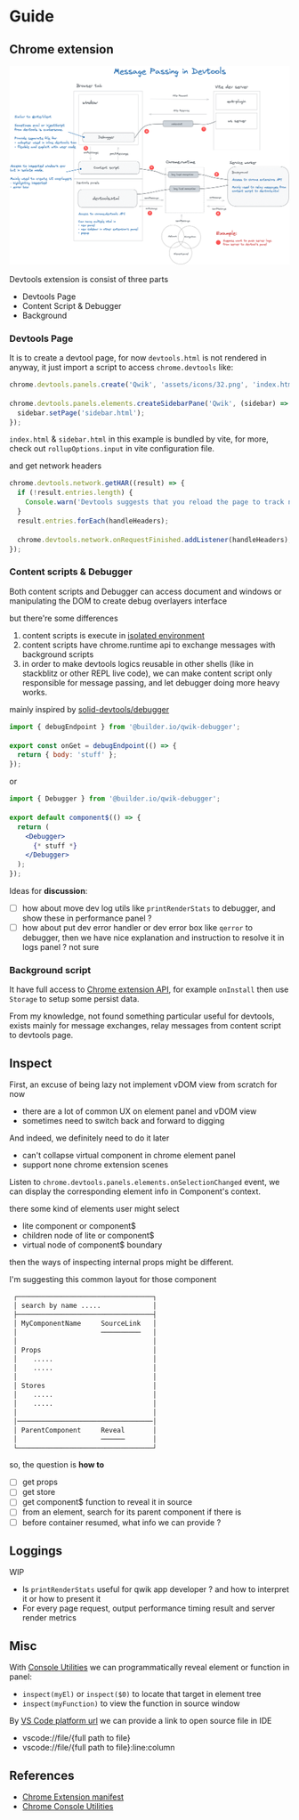 # Guide

## Chrome extension

![messages passing in devtools](./messages.png)

Devtools extension is consist of three parts

- Devtools Page
- Content Script & Debugger
- Background

### Devtools Page

It is to create a devtool page, for now `devtools.html` is not rendered in anyway, it just import a script to access `chrome.devtools` like:

```javascript
chrome.devtools.panels.create('Qwik', 'assets/icons/32.png', 'index.html', (panel) => {});

chrome.devtools.panels.elements.createSidebarPane('Qwik', (sidebar) => {
  sidebar.setPage('sidebar.html');
});
```

`index.html` & `sidebar.html` in this example is bundled by vite, for more, check out `rollupOptions.input` in vite configuration file.

and get network headers

```javascript
chrome.devtools.network.getHAR((result) => {
  if (!result.entries.length) {
    Console.warn('Devtools suggests that you reload the page to track networks');
  }
  result.entries.forEach(handleHeaders);

  chrome.devtools.network.onRequestFinished.addListener(handleHeaders);
});
```

### Content scripts & Debugger

Both content scripts and Debugger can access document and windows or manipulating the DOM to create debug overlayers interface

but there're some differences

1. content scripts is execute in [isolated environment](https://developer.chrome.com/docs/extensions/mv3/content_scripts/#isolated_world)
2. content scripts have chrome.runtime api to exchange messages with background scripts
3. in order to make devtools logics reusable in other shells (like in stackblitz or other REPL live code), we can make content script only responsible for message passing, and let debugger doing more heavy works.

mainly inspired by [solid-devtools/debugger](https://github.com/thetarnav/solid-devtools/tree/main/packages/debugger)

```javascript
import { debugEndpoint } from '@builder.io/qwik-debugger';

export const onGet = debugEndpoint(() => {
  return { body: 'stuff' };
});
```

or

```jsx
import { Debugger } from '@builder.io/qwik-debugger';

export default component$(() => {
  return (
    <Debugger>
      {* stuff *}
    </Debugger>
  );
});
```

Ideas for **discussion**:

- [ ] how about move dev log utils like `printRenderStats` to debugger, and show these in performance panel ?
- [ ] how about put dev error handler or dev error box like `qerror` to debugger, then we have nice explanation and instruction to resolve it in logs panel ? not sure

### Background script

It have full access to [Chrome extension API](https://developer.chrome.com/docs/extensions/reference/), for example `onInstall` then use `Storage` to setup some persist data.

From my knowledge, not found something particular useful for devtools, exists mainly for message exchanges, relay messages from content script to devtools page.

## Inspect

First, an excuse of being lazy not implement vDOM view from scratch for now

- there are a lot of common UX on element panel and vDOM view
- sometimes need to switch back and forward to digging

And indeed, we definitely need to do it later

- can't collapse virtual component in chrome element panel
- support none chrome extension scenes

Listen to `chrome.devtools.panels.elements.onSelectionChanged` event, we can display the corresponding element info in Component's context.

there some kind of elements user might select

- lite component or component$
- children node of lite or component$
- virtual node of component$ boundary

then the ways of inspecting internal props might be different.

I'm suggesting this common layout for those component

```
 ┌──────────────────────────────────┐
 │ search by name .....             │
 ├──────────────────────────────────┤
 │ MyComponentName     SourceLink   │
 │                     ──────────   │
 │                                  │
 │ Props                            │
 │    .....                         │
 │    .....                         │
 │                                  │
 │ Stores                           │
 │    .....                         │
 │    .....                         │
 │                                  │
 │──────────────────────────────────│
 │ ParentComponent     Reveal       │
 │                     ──────       │
 └──────────────────────────────────┘
```

so, the question is **how to**

- [ ] get props
- [ ] get store
- [ ] get component$ function to reveal it in source
- [ ] from an element, search for its parent component if there is
- [ ] before container resumed, what info we can provide ?

## Loggings

WIP

- Is `printRenderStats` useful for qwik app developer ? and how to interpret it or how to present it
- For every page request, output performance timing result and server render metrics

## Misc

With [Console Utilities](https://developer.chrome.com/docs/devtools/console/utilities/#inspect-function) we can programmatically reveal element or function in panel:

- `inspect(myEl)` or `inspect($0)` to locate that target in element tree
- `inspect(myFunction)` to view the function in source window

By [VS Code platform url](https://code.visualstudio.com/docs/editor/command-line#_opening-vs-code-with-urls) we can provide a link to open source file in IDE

- vscode://file/{full path to file}
- vscode://file/{full path to file}:line:column

## References

- [Chrome Extension manifest](https://developer.chrome.com/docs/extensions/mv3/manifest/)
- [Chrome Console Utilities](https://developer.chrome.com/docs/devtools/console/utilities/)
